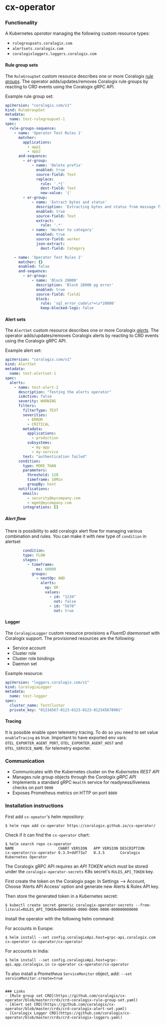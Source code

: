 # cx-operator

### Functionality
A Kubernetes _operator_ managing the following custom resource types:

- `rulegroupsets.coralogix.com`
- `alertsets.coralogix.com`
- `coralogixloggers.loggers.coralogix.com`

#### Rule group sets
The `RuleGroupSet` custom resource describes one or more Coralogix [_rule groups_](https://coralogix.com/tutorials/log-parsing-rules/).
The operator adds/updates/removes Coralogix rule groups by reacting to
CRD events using the Coralogix gRPC API.

Example rule group set:

```yaml
apiVersion: "coralogix.com/v1"
kind: RuleGroupSet
metadata:
  name: test-rulegroupset-1
spec:
  rule-groups-sequence:
    - name: 'Operator Test Rules 1'
      matcher:
        applications:
          - app1
          - app2
      and-sequence:
        - or-group:
            - name: 'Delete prefix'
              enabled: true
              source-field: Text
              replace:
                rule: '.*{'
                dest-field: Text
                new-value: '{'
        - or-group:
            - name: 'Extract bytes and status'
              description: 'Extracting bytes and status from message field'
              enabled: true
              source-field: Text
              extract:
                rule: '.*'
            - name: 'Worker to category'
              enabled: true
              source-field: worker
              json-extract:
                dest-field: Category

    - name: 'Operator Test Rules 2'
      matcher: {}
      enabled: false
      and-sequence:
        - or-group:
            - name: 'Block 28000'
              description: 'Block 28000 pg error'
              enabled: true
              source-field: field1
              block:
                rule: 'sql_error_code\s*=\s*28000'
                keep-blocked-logs: false
```

#### Alert sets
The `AlertSet` custom resource describes one or more Coralogix [_alerts_](https://coralogix.com/tutorials/coralogix-user-defined-alerts/).
The operator adds/updates/removes Coralogix alerts by reacting to
CRD events using the Coralogix gRPC API.

Example alert set:

```yaml
apiVersion: "coralogix.com/v1"
kind: AlertSet
metadata:
  name: test-alertset-1
spec:
  alerts:
    - name: test-alert-2
      description: "Testing the alerts operator"
      isActive: false
      severity: WARNING
      filters:
        filterType: TEXT
        severities:
          - ERROR
          - CRITICAL
        metadata:
          applications:
            - production
          subsystems:
            - my-app
            - my-service
        text: "authentication failed"
      condition:
        type: MORE_THAN
        parameters:
          threshold: 120
          timeframe: 10Min
          groupBy: host
      notifications:
        emails:
          - security@mycompany.com
          - mgmt@mycompany.com
        integrations: []
```

##### Alert flow
There is possibility to add coralogix alert flow for managing various combination and rules.
You can make it with new type of `condition` in alertset
```yaml
        condition:
        type: FLOW
        stages:
          - timeframe:
              ms: 60000
            groups:
              - nextOp: AND
                alerts:
                  op: OR
                  values:
                    - id: "1234"
                      not: false
                    - id: "5678"
                      not: true
```

#### Logger
The `CoralogixLogger` custom resource provisions a _FluentD daemonset_ with Coralogix support. The provisioned resources
are the following:

- Service account
- Cluster role
- Cluster role bindings
- Daemon set

Example resource:

```yaml
apiVersion: "loggers.coralogix.com/v1"
kind: CoralogixLogger
metadata:
  name: test-logger
spec:
  cluster_name: TestCluster
  private_key: "01234567-0123-0123-0123-012345678901"
```

#### Tracing
It is possible enable open telemetry tracing. To do so you need to set value `enableTracing` as true.
Important to have exported env vars: `OTEL_EXPORTER_AGENT_PORT`, `OTEL_EXPORTER_AGENT_HOST` and `OTEL_SERVICE_NAME`.
for telemetry exporter.

### Communication

- Communicates with the Kubernetes cluster on the _Kubernetes REST API_
- Manages rule group objects through the _Coralogix gRPC API_
- Implements a standard gRPC `Health` service for readyness/liveness checks on port `9090`
- Exposes Prometheus metrics on HTTP on port `8080`

### Installation instructions

First add `cx-opeator`'s helm repository:

```shell
$ helm repo add cx-operator https://coralogix.github.io/cx-operator/
```

Check if it can find the `cx-operator` chart:

```shell
$ helm search repo cx-operator
NAME                   	CHART VERSION	APP VERSION	DESCRIPTION
cx-operator/cx-operator	0.3.5+ddf73a7	0.3.5      	Coralogix Kubernetes Operator
```

The Coralogix gRPC API requires an _API TOKEN_ which must be stored under the `coralogix-operator-secrets` K8s secret's `RULES_API_TOKEN` key.

First create the token on the Coralogix page:
In Settings –> Account, Choose ‘Alerts API Access’ option and generate new Alerts & Rules API key.

Then store the generated token in a Kubernetes secret:

```shell
$ kubectl create secret generic coralogix-operator-secrets --from-literal=RULES_API_TOKEN=00000000-0000-0000-0000-000000000000
```

Install the operator with the following helm command:

For accounts in Europe:
```shell
$ helm install --set config.coralogixApi.host=grpc-api.coralogix.com cx-operator cx-operator/cx-operator
```
For accounts in India:
```shell
$ helm install --set config.coralogixApi.host=grpc-api.app.coralogix.in cx-operator cx-operator/cx-operator
```

To also install a _Prometheus_ `ServiceMonitor` object, add: `--set serviceMonitor.create=true`
```

### Links
- [Rule group set CRD](https://github.com/coralogix/cx-operator/blob/master/crds/crd-coralogix-rule-group-set.yaml)
- [Alert set CRD](https://github.com/coralogix/cx-operator/blob/master/crds/crd-coralogix-alert-set.yaml)
- [Coralogix Logger CRD](https://github.com/coralogix/cx-operator/blob/master/crds/crd-coralogix-loggers.yaml)

